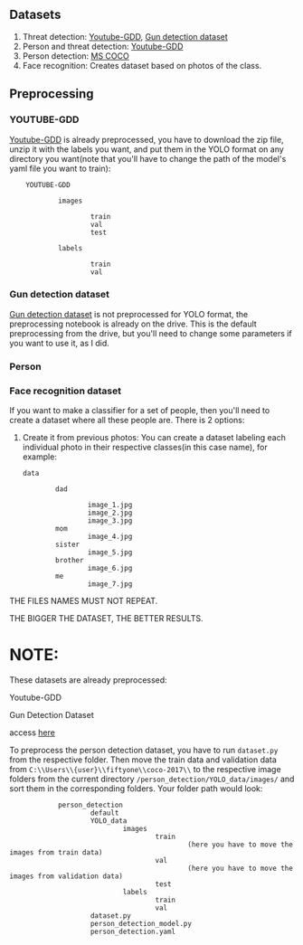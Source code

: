 ## Datasets

1. Threat detection: [Youtube-GDD](https://github.com/UCAS-GYX/YouTube-GDD/tree/main), [Gun detection dataset](https://drive.google.com/drive/folders/179q_MNjx0ipzybhdjpQTxVu3IbI-5lWl)
2. Person and threat detection: [Youtube-GDD](https://github.com/UCAS-GYX/YouTube-GDD/tree/main)
3. Person detection: [MS COCO](https://cocodataset.org/#download)
4. Face recognition: Creates dataset based on photos of the class.

## Preprocessing

### YOUTUBE-GDD

[Youtube-GDD](https://github.com/UCAS-GYX/YouTube-GDD/tree/main) is already preprocessed, you have to download the zip file, unzip it with the labels you want, and put them in the YOLO format on any directory you want(note that you'll have to change the path of the model's yaml file you want to train):

        YOUTUBE-GDD

                images

                        train
                        val
                        test

                labels

                        train
                        val

### Gun detection dataset

[Gun detection dataset](https://drive.google.com/drive/folders/179q_MNjx0ipzybhdjpQTxVu3IbI-5lWl) is not preprocessed for YOLO format, the preprocessing notebook is already on the drive. This is the default preprocessing from the drive, but you'll need to change some parameters if you want to use it, as I did.

### Person

### Face recognition dataset

If you want to make a classifier for a set of people, then you'll need to create a dataset where all these people are. There is 2 options:

1.  Create it from previous photos: You can create a dataset labeling each individual photo in their respective classes(in this case name), for example:

        data

                dad

                        image_1.jpg
                        image_2.jpg
                        image_3.jpg
                mom
                        image_4.jpg
                sister
                        image_5.jpg
                brother
                        image_6.jpg
                me
                        image_7.jpg

THE FILES NAMES MUST NOT REPEAT.

THE BIGGER THE DATASET, THE BETTER RESULTS.

# NOTE:

These datasets are already preprocessed:

Youtube-GDD

Gun Detection Dataset

access [here](https://drive.google.com/drive/folders/1S-LVrZYJnvE6kyAmZD0TXXXVHlIOJu1P)

To preprocess the person detection dataset, you have to run `dataset.py` from the respective folder. Then move the train data and validation data from `C:\\Users\\{user}\\fiftyone\\coco-2017\\` to the respective image folders from the current directory `/person_detection/YOLO_data/images/` and sort them in the corresponding folders. Your folder path would look:

                person_detection
                        default
                        YOLO_data
                                images
                                        train
                                                (here you have to move the images from train data)
                                        val
                                                (here you have to move the images from validation data)
                                        test
                                labels
                                        train
                                        val
                        dataset.py
                        person_detection_model.py
                        person_detection.yaml
